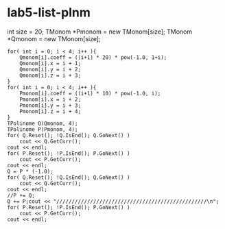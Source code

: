 # lab5-list-plnm
int size = 20;
	TMonom *Pmonom = new TMonom[size];
	TMonom *Qmonom = new TMonom[size];

	for( int i = 0; i < 4; i++ ){
		Qmonom[i].coeff = ((i+1) * 20) * pow(-1.0, 1+i);
		Qmonom[i].x = i + 1;
		Qmonom[i].y = i + 2;
		Qmonom[i].z = i + 3;
	}
	for( int i = 0; i < 4; i++ ){
		Pmonom[i].coeff = ((i+1) * 10) * pow(-1.0, i);
		Pmonom[i].x = i + 2;
		Pmonom[i].y = i + 3;
		Pmonom[i].z = i + 4;
	}
	TPolinome Q(Qmonom, 4);
	TPolinome P(Pmonom, 4);
	for( Q.Reset(); !Q.IsEnd(); Q.GoNext() )
		cout << Q.GetCurr();
	cout << endl;
	for( P.Reset(); !P.IsEnd(); P.GoNext() )
		cout << P.GetCurr();
	cout << endl;
	Q = P * (-1.0);
	for( Q.Reset(); !Q.IsEnd(); Q.GoNext() )
		cout << Q.GetCurr();
	cout << endl;
	//P += Q;
	Q += P;cout << "/////////////////////////////////////////////////\n";
	for( P.Reset(); !P.IsEnd(); P.GoNext() )
		cout << P.GetCurr();
	cout << endl;
